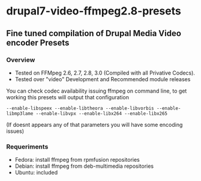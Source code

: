 # drupal7-video-ffmpeg2.8-presets #

## Fine tuned compilation of Drupal Media Video encoder Presets ##

### Overview ###
- Tested on FFMpeg 2.6, 2.7, 2.8, 3.0 (Compiled with all Privative Codecs).
- Tested over "video" Development and Recommended module releases

You can check codec availability issuing ffmpeg on command line, to get working this presets will output that configuration
```
--enable-libspeex --enable-libtheora --enable-libvorbis --enable-libmp3lame --enable-libvpx --enable-libx264 --enable-libx265
```
(If doesnt appears any of that parameters you will have some encoding issues)

### Requeriments ###
- Fedora: install ffmpeg from rpmfusion repositories
- Debian: install ffmpeg from deb-multimedia repositories
- Ubuntu: included
